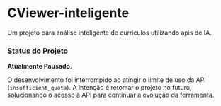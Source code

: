 # CViewer-inteligente

Um projeto para análise inteligente de currículos utilizando apis de IA.

### Status do Projeto

**Atualmente Pausado.**

O desenvolvimento foi interrompido ao atingir o limite de uso da API (`insufficient_quota`). A intenção é retomar o projeto no futuro, solucionando o acesso à API para continuar a evolução da ferramenta.
